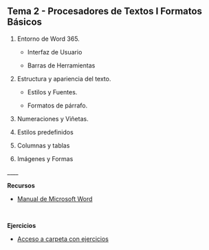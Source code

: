 **Tema 2 - Procesadores de Textos I Formatos Básicos**
------------------------------------------------------

1.  Entorno de Word 365.

    -   Interfaz de Usuario

    -   Barras de Herramientas

2.  Estructura y apariencia del texto.

    -   Estilos y Fuentes.

    -   Formatos de párrafo.

3.  Numeraciones y Viñetas.

4.  Estilos predefinidos

5.  Columnas y tablas

6.  Imágenes y Formas

\___\_

**Recursos**

-   [Manual de Microsoft Word](Manual%20de%20Microsoft%20Word%202016.pdf)

 

**Ejercicios**

-   [Acceso a carpeta con ejercicios  ](./Ejercicios)
